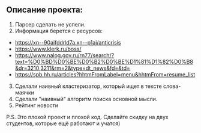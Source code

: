 ## Описание проекта:

1) Парсер сделать не успели. 
2) Информация берется с ресурсов:
- https://xn--90aifddrld7a.xn--p1ai/anticrisis
- https://www.klerk.ru/boss/
- https://www.nalog.gov.ru/rn77/search/?text=%D0%BD%D0%BE%D0%B2%D0%BE%D1%81%D1%82%D0%B8&dr=3210,3211&rm=2&type=dt_news&fd=&td=
- https://spb.hh.ru/articles?hhtmFromLabel=menu&hhtmFrom=resume_list

3) Сделали наивный кластеризатор, который ищет в тексте слова-маячки
4) Сделали "наивный" алгоритм поиска основной мысли.
5) Рейтинг новости

P.S. Это плохой проект и плохой код. Сделайте скидку на двух студентов, которые ещё работают и учатся)
